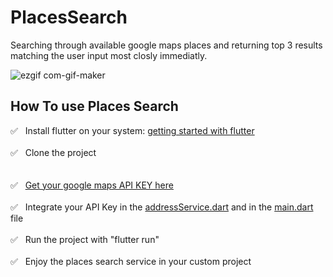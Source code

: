 # PlacesSearch

Searching through available google maps places and returning top 3 results matching the user input most closly immediatly.



![ezgif com-gif-maker](https://user-images.githubusercontent.com/20814879/129452579-484001a9-1425-4e39-bd71-207577a26d2c.gif)




## How To use Places Search

  ✅  &nbsp; Install flutter on your system: [getting started with flutter](https://flutter.dev/docs/get-started/install) <br/>
  <br />
  ✅  &nbsp; Clone the project <br/>
  <br />  
  ✅  &nbsp; [Get your google maps API KEY here](https://developers.google.com/maps/documentation/javascript/get-api-key)  <br/>
  <br />
  ✅  &nbsp; Integrate your API Key in the [addressService.dart](https://github.com/jan0r/PlacesSearch/blob/dev/lib/services/addressService.dart) and in the [main.dart](https://github.com/jan0r/PlacesSearch/blob/dev/lib/main.dart) file <br/>
  <br />
  ✅  &nbsp; Run the project with "flutter run"  <br/>
  <br />
  ✅  &nbsp; Enjoy the places search service in your custom project  <br/>
  <br/>











